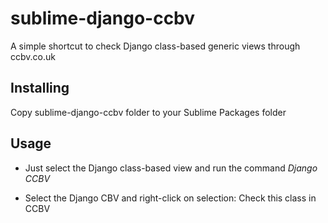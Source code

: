 sublime-django-ccbv
===================

A simple shortcut to check Django class-based generic views through ccbv.co.uk


## Installing

Copy sublime-django-ccbv folder to your Sublime Packages folder

## Usage

* Just select the Django class-based view and run the command _Django CCBV_

* Select the Django CBV and right-click on selection: Check this class in CCBV
